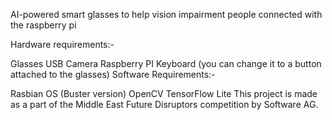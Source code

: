 AI-powered smart glasses to help vision impairment people connected with the raspberry pi

Hardware requirements:-

Glasses
USB Camera
Raspberry PI
Keyboard (you can change it to a button attached to the glasses)
Software Requirements:-

Rasbian OS (Buster version)
OpenCV
TensorFlow Lite
This project is made as a part of the Middle East Future Disruptors competition by Software AG.
